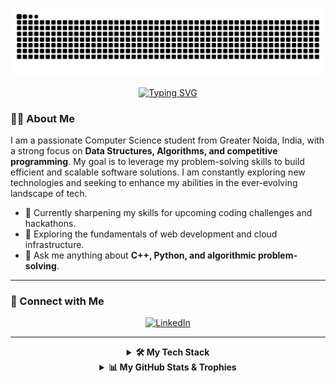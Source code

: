 <p align="center">
  <img src="https://raw.githubusercontent.com/Sidhant0707/Sidhant0707/output/github-contribution-grid-snake-dark.svg" alt="GitHub Contribution Snake Animation"/>
</p>

<p align="center">
  <a href="https://git.io/typing-svg">
    <img src="https://readme-typing-svg.demolab.com?size=32&pause=500&duration=2000&color=FFD700&center=true&vCenter=true&width=550&lines=HELLO%2C+I'M+SIDHANT%21;A+SOFTWARE+DEVELOPER;A+PROBLEM+SOLVER;A+TECH+ENTHUSIAST" alt="Typing SVG" />
  </a>
</p>

### 👨‍💻 About Me

I am a passionate Computer Science student from Greater Noida, India, with a strong focus on **Data Structures, Algorithms, and competitive programming**. My goal is to leverage my problem-solving skills to build efficient and scalable software solutions. I am constantly exploring new technologies and seeking to enhance my abilities in the ever-evolving landscape of tech.

- 🔭 Currently sharpening my skills for upcoming coding challenges and hackathons.
- 🌱 Exploring the fundamentals of web development and cloud infrastructure.
- 💬 Ask me anything about **C++, Python, and algorithmic problem-solving**.

---

### 🤝 Connect with Me

<p align="center">
  <a href="https://www.linkedin.com/in/sidhant07" target="_blank">
    <img src="https://img.shields.io/badge/LinkedIn-0077B5?style=for-the-badge&logo=linkedin&logoColor=white" alt="LinkedIn"/>
  </a>
</p>

---

<details align="center">
  <summary><b>🛠️ My Tech Stack</b></summary>
  <br/>
  <p align="center">
    <a href="https://skillicons.dev">
      <img src="https://skillicons.dev/icons?i=cpp,python,git,vscode,github" />
    </a>
  </p>
</details>

<details align="center">
  <summary><b>📊 My GitHub Stats & Trophies</b></summary>
  <br/>
  <p align="center">
    <img src="https://github-readme-stats.vercel.app/api?username=Sidhant0707&show_icons=true&theme=vision-friendly-dark&rank_icon=github" alt="Sidhant's GitHub Stats"/>
    <img src="https://streak-stats.demolab.com/?user=Sidhant0707&theme=vision-friendly-dark" alt="GitHub Streak"/>
    <br/>
    <img src="https://github-profile-trophy.vercel.app/?username=Sidhant0707&theme=vision-friendly-dark&rank=S,A,B" alt="GitHub Trophies"/>
  </p>
</details>
